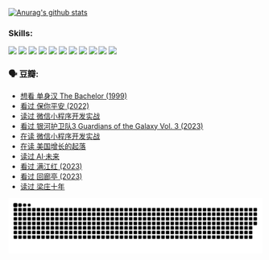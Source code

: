 
[![Anurag's github stats](https://github-readme-stats.vercel.app/api?username=w940853815)](https://github.com/anuraghazra/github-readme-stats)

### Skills:

<code><img height="32" src="https://cdn.jsdelivr.net/npm/simple-icons@v5/icons/python.svg"></code>
<code><img height="32" src="https://cdn.jsdelivr.net/npm/simple-icons@v5/icons/javascript.svg"></code>
<code><img height="32" src="https://cdn.jsdelivr.net/npm/simple-icons@v5/icons/django.svg"></code>
<code><img height="32" src="https://cdn.jsdelivr.net/npm/simple-icons@v5/icons/flask.svg"></code>
<code><img height="32" src="https://cdn.jsdelivr.net/npm/simple-icons@v5/icons/vuetify.svg"></code>
<code><img height="32" src="https://cdn.jsdelivr.net/npm/simple-icons@v5/icons/git.svg"></code>
<code><img height="32" src="https://cdn.jsdelivr.net/npm/simple-icons@v5/icons/docker.svg"></code>
<code><img height="32" src="https://cdn.jsdelivr.net/npm/simple-icons@v5/icons/postgresql.svg"></code>
<code><img height="32" src="https://cdn.jsdelivr.net/npm/simple-icons@v5/icons/elasticsearch.svg"></code>
<code><img height="32" src="https://cdn.jsdelivr.net/npm/simple-icons@v5/icons/macos.svg"></code>
<code><img height="32" src="https://cdn.jsdelivr.net/npm/simple-icons@v5/icons/linux.svg"></code>

### 🗣 豆瓣:

<!-- DOUBAN-ACTIVITIES:START -->
- [想看 单身汉 The Bachelor‎ (1999)](https://www.douban.com/people/136069238/status/4250318861/?_i=85268726)
- [看过 保你平安‎ (2022)](https://www.douban.com/people/136069238/status/4239139510/?_i=85268726)
- [读过 微信小程序开发实战](https://www.douban.com/people/136069238/status/4237321528/?_i=85268726)
- [看过 银河护卫队3 Guardians of the Galaxy Vol. 3‎ (2023)](https://www.douban.com/people/136069238/status/4236631849/?_i=85268726)
- [在读 微信小程序开发实战](https://www.douban.com/people/136069238/status/4230177692/?_i=85268726)
- [在读 美国增长的起落](https://www.douban.com/people/136069238/status/4220055912/?_i=85268726)
- [读过 AI·未来](https://www.douban.com/people/136069238/status/4220054171/?_i=85268726)
- [看过 满江红‎ (2023)](https://www.douban.com/people/136069238/status/4219146433/?_i=85268726)
- [看过 回廊亭‎ (2023)](https://www.douban.com/people/136069238/status/4215992758/?_i=85268726)
- [读过 梁庄十年](https://www.douban.com/people/136069238/status/4206664969/?_i=85268726)
<!-- DOUBAN-ACTIVITIES:END -->


![Snake animation](https://raw.githubusercontent.com/w940853815/w940853815/output/github-contribution-grid-snake.svg)

<!--
**w940853815/w940853815** is a ✨ _special_ ✨ repository because its `README.md` (this file) appears on your GitHub profile.

Here are some ideas to get you started:

- 🔭 I’m currently working on ...
- 🌱 I’m currently learning ...
- 👯 I’m looking to collaborate on ...
- 🤔 I’m looking for help with ...
- 💬 Ask me about ...
- 📫 How to reach me: ...
- 😄 Pronouns: ...
- ⚡ Fun fact: ...
-->
